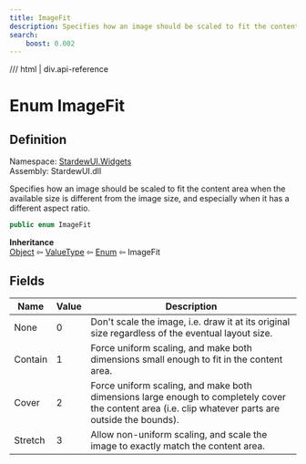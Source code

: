 ```yaml
---
title: ImageFit
description: Specifies how an image should be scaled to fit the content area when the available size is different from the image size, and especially when it has a different aspect ratio.
search:
    boost: 0.002
---
```


<link rel="stylesheet" href="/StardewUI/stylesheets/reference.css" />

/// html | div.api-reference

# Enum ImageFit

## Definition

<div class="api-definition" markdown>

Namespace: [StardewUI.Widgets](index.md)  
Assembly: StardewUI.dll  

</div>

Specifies how an image should be scaled to fit the content area when the available size is different from the image size, and especially when it has a different aspect ratio.

```cs
public enum ImageFit
```

**Inheritance**  
[Object](https://learn.microsoft.com/en-us/dotnet/api/system.object) ⇦ [ValueType](https://learn.microsoft.com/en-us/dotnet/api/system.valuetype) ⇦ [Enum](https://learn.microsoft.com/en-us/dotnet/api/system.enum) ⇦ ImageFit

## Fields

 | Name | Value | Description |
| --- | --- | --- |
| <a id="none">None</a> | 0 | Don't scale the image, i.e. draw it at its original size regardless of the eventual layout size. | 
| <a id="contain">Contain</a> | 1 | Force uniform scaling, and make both dimensions small enough to fit in the content area. | 
| <a id="cover">Cover</a> | 2 | Force uniform scaling, and make both dimensions large enough to completely cover the content area (i.e. clip whatever parts are outside the bounds). | 
| <a id="stretch">Stretch</a> | 3 | Allow non-uniform scaling, and scale the image to exactly match the content area. | 

